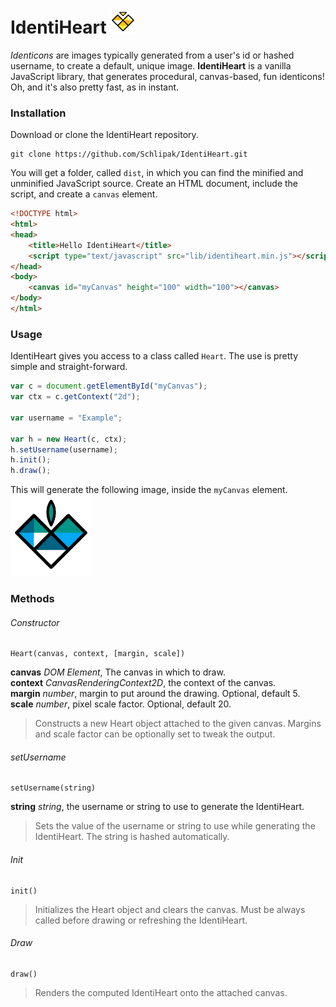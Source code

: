 IdentiHeart <img src="./img/identiheart.png" width="40">
===========

*Identicons* are images typically generated from a user's id or hashed username, to create a default, unique image.
**IdentiHeart** is a vanilla JavaScript library, that generates procedural, canvas-based, fun identicons!
Oh, and it's also pretty fast, as in instant.

### Installation
Download or clone the IdentiHeart repository.

```
git clone https://github.com/Schlipak/IdentiHeart.git
```

You will get a folder, called `dist`, in which you can find the minified and unminified JavaScript source.
Create an HTML document, include the script, and create a `canvas` element.

``` html
<!DOCTYPE html>
<html>
<head>
	<title>Hello IdentiHeart</title>
	<script type="text/javascript" src="lib/identiheart.min.js"></script>
</head>
<body>
	<canvas id="myCanvas" height="100" width="100"></canvas>
</body>
</html>
```

### Usage
IdentiHeart gives you access to a class called `Heart`. The use is pretty simple and straight-forward.

``` javascript
var c = document.getElementById("myCanvas");
var ctx = c.getContext("2d");

var username = "Example";

var h = new Heart(c, ctx);
h.setUsername(username);
h.init();
h.draw();
```

This will generate the following image, inside the `myCanvas` element.<br />
<img src="./img/example.png" width="130">

### Methods
###### Constructor

```
Heart(canvas, context, [margin, scale])
```
**canvas** *DOM Element*, The canvas in which to draw.<br/>
**context** *CanvasRenderingContext2D*, the context of the canvas.<br/>
**margin** *number*, margin to put around the drawing. Optional, default 5.<br/>
**scale** *number*, pixel scale factor. Optional, default 20.

> Constructs a new Heart object attached to the given canvas. Margins and scale factor can be optionally set to tweak the output.

###### setUsername

```
setUsername(string)
```

**string** *string*, the username or string to use to generate the IdentiHeart.

> Sets the value of the username or string to use while generating the IdentiHeart. The string is hashed automatically.

###### Init

```
init()
```

> Initializes the Heart object and clears the canvas. Must be always called before drawing or refreshing the IdentiHeart.

###### Draw

```
draw()
```

> Renders the computed IdentiHeart onto the attached canvas.